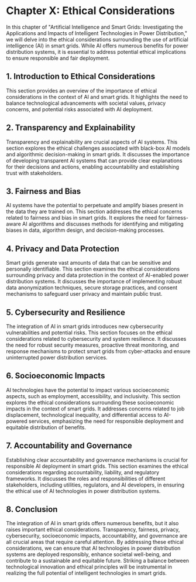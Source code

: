 Chapter X: Ethical Considerations
=================================

In this chapter of "Artificial Intelligence and Smart Grids: Investigating the Applications and Impacts of Intelligent Technologies in Power Distribution," we will delve into the ethical considerations surrounding the use of artificial intelligence (AI) in smart grids. While AI offers numerous benefits for power distribution systems, it is essential to address potential ethical implications to ensure responsible and fair deployment.

**1. Introduction to Ethical Considerations**
---------------------------------------------

This section provides an overview of the importance of ethical considerations in the context of AI and smart grids. It highlights the need to balance technological advancements with societal values, privacy concerns, and potential risks associated with AI deployment.

**2. Transparency and Explainability**
--------------------------------------

Transparency and explainability are crucial aspects of AI systems. This section explores the ethical challenges associated with black-box AI models and algorithmic decision-making in smart grids. It discusses the importance of developing transparent AI systems that can provide clear explanations for their decisions and actions, enabling accountability and establishing trust with stakeholders.

**3. Fairness and Bias**
------------------------

AI systems have the potential to perpetuate and amplify biases present in the data they are trained on. This section addresses the ethical concerns related to fairness and bias in smart grids. It explores the need for fairness-aware AI algorithms and discusses methods for identifying and mitigating biases in data, algorithm design, and decision-making processes.

**4. Privacy and Data Protection**
----------------------------------

Smart grids generate vast amounts of data that can be sensitive and personally identifiable. This section examines the ethical considerations surrounding privacy and data protection in the context of AI-enabled power distribution systems. It discusses the importance of implementing robust data anonymization techniques, secure storage practices, and consent mechanisms to safeguard user privacy and maintain public trust.

**5. Cybersecurity and Resilience**
-----------------------------------

The integration of AI in smart grids introduces new cybersecurity vulnerabilities and potential risks. This section focuses on the ethical considerations related to cybersecurity and system resilience. It discusses the need for robust security measures, proactive threat monitoring, and response mechanisms to protect smart grids from cyber-attacks and ensure uninterrupted power distribution services.

**6. Socioeconomic Impacts**
----------------------------

AI technologies have the potential to impact various socioeconomic aspects, such as employment, accessibility, and inclusivity. This section explores the ethical considerations surrounding these socioeconomic impacts in the context of smart grids. It addresses concerns related to job displacement, technological inequality, and differential access to AI-powered services, emphasizing the need for responsible deployment and equitable distribution of benefits.

**7. Accountability and Governance**
------------------------------------

Establishing clear accountability and governance mechanisms is crucial for responsible AI deployment in smart grids. This section examines the ethical considerations regarding accountability, liability, and regulatory frameworks. It discusses the roles and responsibilities of different stakeholders, including utilities, regulators, and AI developers, in ensuring the ethical use of AI technologies in power distribution systems.

**8. Conclusion**
-----------------

The integration of AI in smart grids offers numerous benefits, but it also raises important ethical considerations. Transparency, fairness, privacy, cybersecurity, socioeconomic impacts, accountability, and governance are all crucial areas that require careful attention. By addressing these ethical considerations, we can ensure that AI technologies in power distribution systems are deployed responsibly, enhance societal well-being, and contribute to a sustainable and equitable future. Striking a balance between technological innovation and ethical principles will be instrumental in realizing the full potential of intelligent technologies in smart grids.
